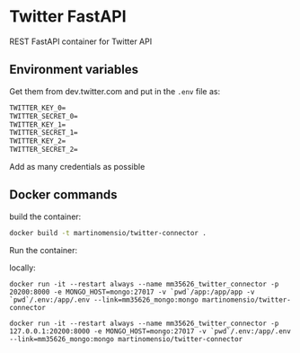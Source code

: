 # Twitter FastAPI

REST FastAPI container for Twitter API

## Environment variables

Get them from dev.twitter.com and put in the `.env` file as:

```txt
TWITTER_KEY_0=
TWITTER_SECRET_0=
TWITTER_KEY_1=
TWITTER_SECRET_1=
TWITTER_KEY_2=
TWITTER_SECRET_2=
```

Add as many credentials as possible

## Docker commands

build the container:

```bash
docker build -t martinomensio/twitter-connector .
```

Run the container:

locally:
```
docker run -it --restart always --name mm35626_twitter_connector -p 20200:8000 -e MONGO_HOST=mongo:27017 -v `pwd`/app:/app/app -v `pwd`/.env:/app/.env --link=mm35626_mongo:mongo martinomensio/twitter-connector
```

```
docker run -it --restart always --name mm35626_twitter_connector -p 127.0.0.1:20200:8000 -e MONGO_HOST=mongo:27017 -v `pwd`/.env:/app/.env --link=mm35626_mongo:mongo martinomensio/twitter-connector
```